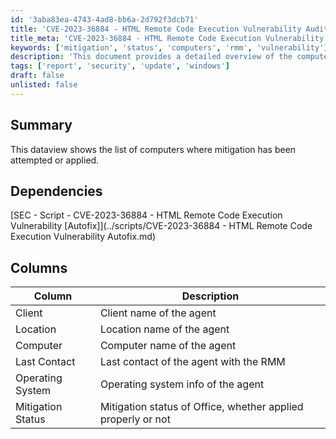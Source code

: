 ```yaml
---
id: '3aba83ea-4743-4ad8-bb6a-2d792f3dcb71'
title: 'CVE-2023-36884 - HTML Remote Code Execution Vulnerability Audit Script'
title_meta: 'CVE-2023-36884 - HTML Remote Code Execution Vulnerability Audit Script'
keywords: ['mitigation', 'status', 'computers', 'rmm', 'vulnerability']
description: 'This document provides a detailed overview of the computers where mitigation efforts for vulnerabilities have been attempted or applied. It includes essential information such as client names, locations, computer names, last contact times, operating systems, and the current status of mitigation efforts.'
tags: ['report', 'security', 'update', 'windows']
draft: false
unlisted: false
---
```


## Summary

This dataview shows the list of computers where mitigation has been attempted or applied.

## Dependencies

[SEC - Script - CVE-2023-36884 - HTML Remote Code Execution Vulnerability [Autofix]](../scripts/CVE-2023-36884 - HTML Remote Code Execution Vulnerability Autofix.md)

## Columns

| Column              | Description                                                       |
|---------------------|-------------------------------------------------------------------|
| Client              | Client name of the agent                                          |
| Location            | Location name of the agent                                        |
| Computer            | Computer name of the agent                                        |
| Last Contact        | Last contact of the agent with the RMM                           |
| Operating System    | Operating system info of the agent                                |
| Mitigation Status    | Mitigation status of Office, whether applied properly or not      |



